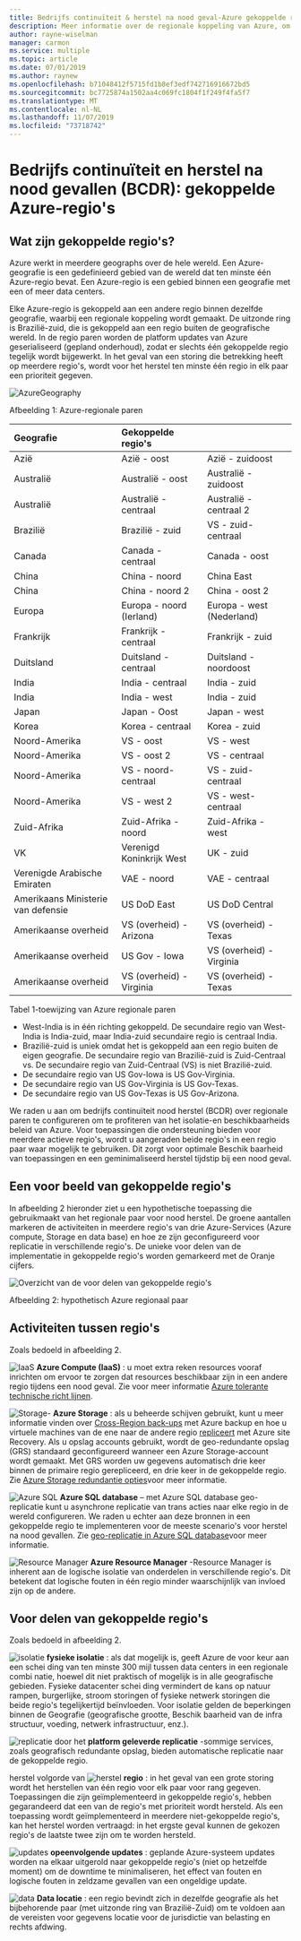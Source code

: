 ```yaml
---
title: Bedrijfs continuïteit & herstel na nood geval-Azure gekoppelde regio's
description: Meer informatie over de regionale koppeling van Azure, om ervoor te zorgen dat toepassingen flexibeler zijn tijdens fouten in het Data Center.
author: rayne-wiselman
manager: carmon
ms.service: multiple
ms.topic: article
ms.date: 07/01/2019
ms.author: raynew
ms.openlocfilehash: b71048412f5715fd1b8ef3edf742716916672bd5
ms.sourcegitcommit: bc7725874a1502aa4c069fc1804f1f249f4fa5f7
ms.translationtype: MT
ms.contentlocale: nl-NL
ms.lasthandoff: 11/07/2019
ms.locfileid: "73718742"
---
```

# <a name="business-continuity-and-disaster-recovery-bcdr-azure-paired-regions"></a>Bedrijfs continuïteit en herstel na nood gevallen (BCDR): gekoppelde Azure-regio's

## <a name="what-are-paired-regions"></a>Wat zijn gekoppelde regio's?

Azure werkt in meerdere geographs over de hele wereld. Een Azure-geografie is een gedefinieerd gebied van de wereld dat ten minste één Azure-regio bevat. Een Azure-regio is een gebied binnen een geografie met een of meer data centers.

Elke Azure-regio is gekoppeld aan een andere regio binnen dezelfde geografie, waarbij een regionale koppeling wordt gemaakt. De uitzonde ring is Brazilië-zuid, die is gekoppeld aan een regio buiten de geografische wereld. In de regio paren worden de platform updates van Azure geserialiseerd (gepland onderhoud), zodat er slechts één gekoppelde regio tegelijk wordt bijgewerkt. In het geval van een storing die betrekking heeft op meerdere regio's, wordt voor het herstel ten minste één regio in elk paar een prioriteit gegeven.

![AzureGeography](./media/best-practices-availability-paired-regions/GeoRegionDataCenter.png)

Afbeelding 1: Azure-regionale paren

| Geografie | Gekoppelde regio's |  |
|:--- |:--- |:--- |
| Azië |Azië - oost |Azië - zuidoost |
| Australië |Australië - oost |Australië - zuidoost |
| Australië |Australië - centraal |Australië - centraal 2 |
| Brazilië |Brazilië - zuid |VS - zuid-centraal |
| Canada |Canada - centraal |Canada - oost |
| China |China - noord |China East|
| China |China - noord 2 |China - oost 2|
| Europa |Europa - noord (Ierland) |Europa - west (Nederland) |
| Frankrijk |Frankrijk - centraal|Frankrijk - zuid|
| Duitsland |Duitsland - centraal |Duitsland - noordoost |
| India |India - centraal |India - zuid |
| India |India - west |India - zuid |
| Japan |Japan - Oost |Japan - west |
| Korea |Korea - centraal |Korea - zuid |
| Noord-Amerika |VS - oost |VS - west |
| Noord-Amerika |VS - oost 2 |VS - centraal |
| Noord-Amerika |VS - noord-centraal |VS - zuid-centraal |
| Noord-Amerika |VS - west 2 |VS - west-centraal 
| Zuid-Afrika | Zuid-Afrika - noord | Zuid-Afrika - west
| VK |Verenigd Koninkrijk West |UK - zuid |
| Verenigde Arabische Emiraten | VAE - noord | VAE - centraal
| Amerikaans Ministerie van defensie |US DoD East |US DoD Central |
| Amerikaanse overheid |VS (overheid) - Arizona |VS (overheid) - Texas |
| Amerikaanse overheid |US Gov - Iowa |VS (overheid) - Virginia |
| Amerikaanse overheid |VS (overheid) - Virginia |VS (overheid) - Texas |

Tabel 1-toewijzing van Azure regionale paren

- West-India is in één richting gekoppeld. De secundaire regio van West-India is India-zuid, maar India-zuid secundaire regio is centraal India.
- Brazilië-zuid is uniek omdat het is gekoppeld aan een regio buiten de eigen geografie. De secundaire regio van Brazilië-zuid is Zuid-Centraal vs. De secundaire regio van Zuid-Centraal (VS) is niet Brazilië-zuid.
- De secundaire regio van US Gov-Iowa is US Gov-Virginia.
- De secundaire regio van US Gov-Virginia is US Gov-Texas.
- De secundaire regio van US Gov-Texas is US Gov-Arizona.


We raden u aan om bedrijfs continuïteit nood herstel (BCDR) over regionale paren te configureren om te profiteren van het isolatie-en beschikbaarheids beleid van Azure. Voor toepassingen die ondersteuning bieden voor meerdere actieve regio's, wordt u aangeraden beide regio's in een regio paar waar mogelijk te gebruiken. Dit zorgt voor optimale Beschik baarheid van toepassingen en een geminimaliseerd herstel tijdstip bij een nood geval. 

## <a name="an-example-of-paired-regions"></a>Een voor beeld van gekoppelde regio's
In afbeelding 2 hieronder ziet u een hypothetische toepassing die gebruikmaakt van het regionale paar voor nood herstel. De groene aantallen markeren de activiteiten in meerdere regio's van drie Azure-Services (Azure compute, Storage en data base) en hoe ze zijn geconfigureerd voor replicatie in verschillende regio's. De unieke voor delen van de implementatie in gekoppelde regio's worden gemarkeerd met de Oranje cijfers.

![Overzicht van de voor delen van gekoppelde regio's](./media/best-practices-availability-paired-regions/PairedRegionsOverview2.png)

Afbeelding 2: hypothetisch Azure regionaal paar

## <a name="cross-region-activities"></a>Activiteiten tussen regio's
Zoals bedoeld in afbeelding 2.

![IaaS](./media/best-practices-availability-paired-regions/1Green.png) **Azure Compute (IaaS)** : u moet extra reken resources vooraf inrichten om ervoor te zorgen dat resources beschikbaar zijn in een andere regio tijdens een nood geval. Zie voor meer informatie [Azure tolerante technische richt lijnen](https://github.com/uglide/azure-content/blob/master/articles/resiliency/resiliency-technical-guidance.md).

![Storage-](./media/best-practices-availability-paired-regions/2Green.png) **Azure Storage** : als u beheerde schijven gebruikt, kunt u meer informatie vinden over [Cross-Region back-ups](https://docs.microsoft.com/azure/architecture/resiliency/recovery-loss-azure-region#virtual-machines) met Azure backup en hoe u virtuele machines van de ene naar de andere regio [repliceert](https://docs.microsoft.com/azure/site-recovery/azure-to-azure-tutorial-enable-replication) met Azure site Recovery. Als u opslag accounts gebruikt, wordt de geo-redundante opslag (GRS) standaard geconfigureerd wanneer een Azure Storage-account wordt gemaakt. Met GRS worden uw gegevens automatisch drie keer binnen de primaire regio gerepliceerd, en drie keer in de gekoppelde regio. Zie [Azure Storage redundantie opties](storage/common/storage-redundancy.md)voor meer informatie.

![Azure SQL](./media/best-practices-availability-paired-regions/3Green.png) **Azure SQL database** – met Azure SQL database geo-replicatie kunt u asynchrone replicatie van trans acties naar elke regio in de wereld configureren. We raden u echter aan deze bronnen in een gekoppelde regio te implementeren voor de meeste scenario's voor herstel na nood gevallen. Zie [geo-replicatie in Azure SQL database](sql-database/sql-database-geo-replication-overview.md)voor meer informatie.

![Resource Manager](./media/best-practices-availability-paired-regions/4Green.png) **Azure Resource Manager** -Resource Manager is inherent aan de logische isolatie van onderdelen in verschillende regio's. Dit betekent dat logische fouten in één regio minder waarschijnlijk van invloed zijn op de andere.

## <a name="benefits-of-paired-regions"></a>Voor delen van gekoppelde regio's
Zoals bedoeld in afbeelding 2.  

![isolatie](./media/best-practices-availability-paired-regions/5Orange.png)
**fysieke isolatie** : als dat mogelijk is, geeft Azure de voor keur aan een schei ding van ten minste 300 mijl tussen data centers in een regionale combi natie, hoewel dit niet praktisch of mogelijk is in alle geografische gebieden. Fysieke datacenter schei ding vermindert de kans op natuur rampen, burgerlijke, stroom storingen of fysieke netwerk storingen die beide regio's tegelijkertijd beïnvloeden. Voor isolatie gelden de beperkingen binnen de Geografie (geografische grootte, Beschik baarheid van de infra structuur, voeding, netwerk infrastructuur, enz.).  

![replicatie](./media/best-practices-availability-paired-regions/6Orange.png)
door het **platform geleverde replicatie** -sommige services, zoals geografisch redundante opslag, bieden automatische replicatie naar de gekoppelde regio.

herstel volgorde van ![herstel](./media/best-practices-availability-paired-regions/7Orange.png)
**regio** : in het geval van een grote storing wordt het herstellen van één regio voor elk paar voor rang gegeven. Toepassingen die zijn geïmplementeerd in gekoppelde regio's, hebben gegarandeerd dat een van de regio's met prioriteit wordt hersteld. Als een toepassing wordt geïmplementeerd in meerdere niet-gekoppelde regio's, kan het herstel worden vertraagd: in het ergste geval kunnen de gekozen regio's de laatste twee zijn om te worden hersteld.

![updates](./media/best-practices-availability-paired-regions/8Orange.png)
**opeenvolgende updates** : geplande Azure-systeem updates worden na elkaar uitgerold naar gekoppelde regio's (niet op hetzelfde moment) om de downtime te minimaliseren, het effect van fouten en logische fouten in zeldzame gevallen van een ongeldige update.

![data](./media/best-practices-availability-paired-regions/9Orange.png)
**Data locatie** : een regio bevindt zich in dezelfde geografie als het bijbehorende paar (met uitzonde ring van Brazilië-Zuid) om te voldoen aan de vereisten voor gegevens locatie voor de jurisdictie van belasting en rechts afdwing.
